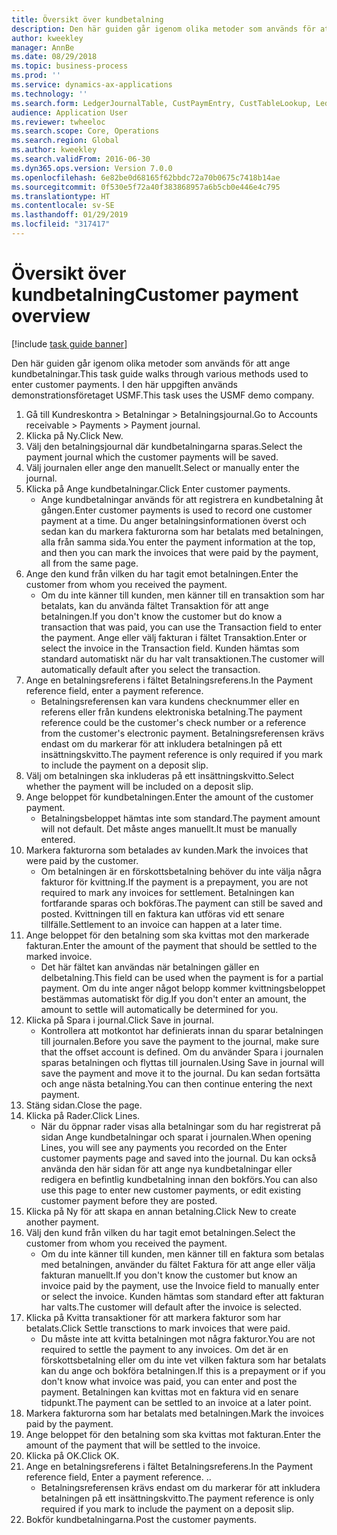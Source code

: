 ```yaml
---
title: Översikt över kundbetalning
description: Den här guiden går igenom olika metoder som används för att ange kundbetalningar.
author: kweekley
manager: AnnBe
ms.date: 08/29/2018
ms.topic: business-process
ms.prod: ''
ms.service: dynamics-ax-applications
ms.technology: ''
ms.search.form: LedgerJournalTable, CustPaymEntry, CustTableLookup, LedgerJournalTransCustPaym, CustOpenTrans, BankAccountTableLookUp
audience: Application User
ms.reviewer: twheeloc
ms.search.scope: Core, Operations
ms.search.region: Global
ms.author: kweekley
ms.search.validFrom: 2016-06-30
ms.dyn365.ops.version: Version 7.0.0
ms.openlocfilehash: 6e82be0d68165f62bbdc72a70b0675c7418b14ae
ms.sourcegitcommit: 0f530e5f72a40f383868957a6b5cb0e446e4c795
ms.translationtype: HT
ms.contentlocale: sv-SE
ms.lasthandoff: 01/29/2019
ms.locfileid: "317417"
---
```

# <a name="customer-payment-overview"></a><span data-ttu-id="97fe6-103">Översikt över kundbetalning</span><span class="sxs-lookup"><span data-stu-id="97fe6-103">Customer payment overview</span></span>

[!include [task guide banner](../../includes/task-guide-banner.md)]

<span data-ttu-id="97fe6-104">Den här guiden går igenom olika metoder som används för att ange kundbetalningar.</span><span class="sxs-lookup"><span data-stu-id="97fe6-104">This task guide walks through various methods used to enter customer payments.</span></span> <span data-ttu-id="97fe6-105">I den här uppgiften används demonstrationsföretaget USMF.</span><span class="sxs-lookup"><span data-stu-id="97fe6-105">This task uses the USMF demo company.</span></span>

1. <span data-ttu-id="97fe6-106">Gå till Kundreskontra > Betalningar > Betalningsjournal.</span><span class="sxs-lookup"><span data-stu-id="97fe6-106">Go to Accounts receivable > Payments > Payment journal.</span></span>
2. <span data-ttu-id="97fe6-107">Klicka på Ny.</span><span class="sxs-lookup"><span data-stu-id="97fe6-107">Click New.</span></span>
3. <span data-ttu-id="97fe6-108">Välj den betalningsjournal där kundbetalningarna sparas.</span><span class="sxs-lookup"><span data-stu-id="97fe6-108">Select the payment journal which the customer payments will be saved.</span></span>
4. <span data-ttu-id="97fe6-109">Välj journalen eller ange den manuellt.</span><span class="sxs-lookup"><span data-stu-id="97fe6-109">Select or manually enter the journal.</span></span>
5. <span data-ttu-id="97fe6-110">Klicka på Ange kundbetalningar.</span><span class="sxs-lookup"><span data-stu-id="97fe6-110">Click Enter customer payments.</span></span>
    * <span data-ttu-id="97fe6-111">Ange kundbetalningar används för att registrera en kundbetalning åt gången.</span><span class="sxs-lookup"><span data-stu-id="97fe6-111">Enter customer payments is used to record one customer payment at a time.</span></span> <span data-ttu-id="97fe6-112">Du anger betalningsinformationen överst och sedan kan du markera fakturorna som har betalats med betalningen, alla från samma sida.</span><span class="sxs-lookup"><span data-stu-id="97fe6-112">You enter the payment information at the top, and then you can mark the invoices that were paid by the payment, all from the same page.</span></span>  
6. <span data-ttu-id="97fe6-113">Ange den kund från vilken du har tagit emot betalningen.</span><span class="sxs-lookup"><span data-stu-id="97fe6-113">Enter the customer from whom you received the payment.</span></span>
    * <span data-ttu-id="97fe6-114">Om du inte känner till kunden, men känner till en transaktion som har betalats, kan du använda fältet Transaktion för att ange betalningen.</span><span class="sxs-lookup"><span data-stu-id="97fe6-114">If you don't know the customer but do know a transaction that was paid, you can use the Transaction field to enter the payment.</span></span> <span data-ttu-id="97fe6-115">Ange eller välj fakturan i fältet Transaktion.</span><span class="sxs-lookup"><span data-stu-id="97fe6-115">Enter or select the invoice in the Transaction field.</span></span> <span data-ttu-id="97fe6-116">Kunden hämtas som standard automatiskt när du har valt transaktionen.</span><span class="sxs-lookup"><span data-stu-id="97fe6-116">The customer will automatically default after you select the transaction.</span></span>  
7. <span data-ttu-id="97fe6-117">Ange en betalningsreferens i fältet Betalningsreferens.</span><span class="sxs-lookup"><span data-stu-id="97fe6-117">In the Payment reference field, enter a payment reference.</span></span>
    * <span data-ttu-id="97fe6-118">Betalningsreferensen kan vara kundens checknummer eller en referens eller från kundens elektroniska betalning.</span><span class="sxs-lookup"><span data-stu-id="97fe6-118">The payment reference could be the customer's check number or a reference from the customer's electronic payment.</span></span> <span data-ttu-id="97fe6-119">Betalningsreferensen krävs endast om du markerar för att inkludera betalningen på ett insättningskvitto.</span><span class="sxs-lookup"><span data-stu-id="97fe6-119">The payment reference is only required if you mark to include the payment on a deposit slip.</span></span>  
8. <span data-ttu-id="97fe6-120">Välj om betalningen ska inkluderas på ett insättningskvitto.</span><span class="sxs-lookup"><span data-stu-id="97fe6-120">Select whether the payment will be included on a deposit slip.</span></span> 
9. <span data-ttu-id="97fe6-121">Ange beloppet för kundbetalningen.</span><span class="sxs-lookup"><span data-stu-id="97fe6-121">Enter the amount of the customer payment.</span></span>
    * <span data-ttu-id="97fe6-122">Betalningsbeloppet hämtas inte som standard.</span><span class="sxs-lookup"><span data-stu-id="97fe6-122">The payment amount will not default.</span></span> <span data-ttu-id="97fe6-123">Det måste anges manuellt.</span><span class="sxs-lookup"><span data-stu-id="97fe6-123">It must be manually entered.</span></span>  
10. <span data-ttu-id="97fe6-124">Markera fakturorna som betalades av kunden.</span><span class="sxs-lookup"><span data-stu-id="97fe6-124">Mark the invoices that were paid by the customer.</span></span>
    * <span data-ttu-id="97fe6-125">Om betalningen är en förskottsbetalning behöver du inte välja några fakturor för kvittning.</span><span class="sxs-lookup"><span data-stu-id="97fe6-125">If the payment is a prepayment, you are not required to mark any invoices for settlement.</span></span> <span data-ttu-id="97fe6-126">Betalningen kan fortfarande sparas och bokföras.</span><span class="sxs-lookup"><span data-stu-id="97fe6-126">The payment can still be saved and posted.</span></span> <span data-ttu-id="97fe6-127">Kvittningen till en faktura kan utföras vid ett senare tillfälle.</span><span class="sxs-lookup"><span data-stu-id="97fe6-127">Settlement to an invoice can happen at a later time.</span></span>  
11. <span data-ttu-id="97fe6-128">Ange beloppet för den betalning som ska kvittas mot den markerade fakturan.</span><span class="sxs-lookup"><span data-stu-id="97fe6-128">Enter the amount of the payment that should be settled to the marked invoice.</span></span> 
    * <span data-ttu-id="97fe6-129">Det här fältet kan användas när betalningen gäller en delbetalning.</span><span class="sxs-lookup"><span data-stu-id="97fe6-129">This field can be used when the payment is for a partial payment.</span></span> <span data-ttu-id="97fe6-130">Om du inte anger något belopp kommer kvittningsbeloppet bestämmas automatiskt för dig.</span><span class="sxs-lookup"><span data-stu-id="97fe6-130">If you don't enter an amount, the amount to settle will automatically be determined for you.</span></span>  
12. <span data-ttu-id="97fe6-131">Klicka på Spara i journal.</span><span class="sxs-lookup"><span data-stu-id="97fe6-131">Click Save in journal.</span></span>
    * <span data-ttu-id="97fe6-132">Kontrollera att motkontot har definierats innan du sparar betalningen till journalen.</span><span class="sxs-lookup"><span data-stu-id="97fe6-132">Before you save the payment to the journal, make sure that the offset account is defined.</span></span> <span data-ttu-id="97fe6-133">Om du använder Spara i journalen sparas betalningen och flyttas till journalen.</span><span class="sxs-lookup"><span data-stu-id="97fe6-133">Using Save in journal will save the payment and move it to the journal.</span></span> <span data-ttu-id="97fe6-134">Du kan sedan fortsätta och ange nästa betalning.</span><span class="sxs-lookup"><span data-stu-id="97fe6-134">You can then continue entering the next payment.</span></span>  
13. <span data-ttu-id="97fe6-135">Stäng sidan.</span><span class="sxs-lookup"><span data-stu-id="97fe6-135">Close the page.</span></span>
14. <span data-ttu-id="97fe6-136">Klicka på Rader.</span><span class="sxs-lookup"><span data-stu-id="97fe6-136">Click Lines.</span></span>
    * <span data-ttu-id="97fe6-137">När du öppnar rader visas alla betalningar som du har registrerat på sidan Ange kundbetalningar och sparat i journalen.</span><span class="sxs-lookup"><span data-stu-id="97fe6-137">When opening Lines, you will see any payments you recorded on the Enter customer payments page and saved into the journal.</span></span> <span data-ttu-id="97fe6-138">Du kan också använda den här sidan för att ange nya kundbetalningar eller redigera en befintlig kundbetalning innan den bokförs.</span><span class="sxs-lookup"><span data-stu-id="97fe6-138">You can also use this page to enter new customer payments, or edit existing customer payment before they are posted.</span></span>  
15. <span data-ttu-id="97fe6-139">Klicka på Ny för att skapa en annan betalning.</span><span class="sxs-lookup"><span data-stu-id="97fe6-139">Click New to create another payment.</span></span> 
16. <span data-ttu-id="97fe6-140">Välj den kund från vilken du har tagit emot betalningen.</span><span class="sxs-lookup"><span data-stu-id="97fe6-140">Select the customer from whom you received the payment.</span></span>
    * <span data-ttu-id="97fe6-141">Om du inte känner till kunden, men känner till en faktura som betalas med betalningen, använder du fältet Faktura för att ange eller välja fakturan manuellt.</span><span class="sxs-lookup"><span data-stu-id="97fe6-141">If you don't know the customer but know an invoice paid by the payment, use the Invoice field to manually enter or select the invoice.</span></span> <span data-ttu-id="97fe6-142">Kunden hämtas som standard efter att fakturan har valts.</span><span class="sxs-lookup"><span data-stu-id="97fe6-142">The customer will default after the invoice is selected.</span></span>  
17. <span data-ttu-id="97fe6-143">Klicka på Kvitta transaktioner för att markera fakturor som har betalats.</span><span class="sxs-lookup"><span data-stu-id="97fe6-143">Click Settle transctions to mark invoices that were paid.</span></span>
    * <span data-ttu-id="97fe6-144">Du måste inte att kvitta betalningen mot några fakturor.</span><span class="sxs-lookup"><span data-stu-id="97fe6-144">You are not required to settle the payment to any invoices.</span></span> <span data-ttu-id="97fe6-145">Om det är en förskottsbetalning eller om du inte vet vilken faktura som har betalats kan du ange och bokföra betalningen.</span><span class="sxs-lookup"><span data-stu-id="97fe6-145">If this is a prepayment or if you don't know what invoice was paid, you can enter and post the payment.</span></span> <span data-ttu-id="97fe6-146">Betalningen kan kvittas mot en faktura vid en senare tidpunkt.</span><span class="sxs-lookup"><span data-stu-id="97fe6-146">The payment can be settled to an invoice at a later point.</span></span>  
18. <span data-ttu-id="97fe6-147">Markera fakturorna som har betalats med betalningen.</span><span class="sxs-lookup"><span data-stu-id="97fe6-147">Mark the invoices paid by the payment.</span></span> 
19. <span data-ttu-id="97fe6-148">Ange beloppet för den betalning som ska kvittas mot fakturan.</span><span class="sxs-lookup"><span data-stu-id="97fe6-148">Enter the amount of the payment that will be settled to the invoice.</span></span>
20. <span data-ttu-id="97fe6-149">Klicka på OK.</span><span class="sxs-lookup"><span data-stu-id="97fe6-149">Click OK.</span></span>
21. <span data-ttu-id="97fe6-150">Ange en betalningsreferens i fältet Betalningsreferens.</span><span class="sxs-lookup"><span data-stu-id="97fe6-150">In the Payment reference field, Enter a payment reference.</span></span> <span data-ttu-id="97fe6-151">.</span><span class="sxs-lookup"><span data-stu-id="97fe6-151">.</span></span>
    * <span data-ttu-id="97fe6-152">Betalningsreferensen krävs endast om du markerar för att inkludera betalningen på ett insättningskvitto.</span><span class="sxs-lookup"><span data-stu-id="97fe6-152">The payment reference is only required if you mark to include the payment on a deposit slip.</span></span>  
22. <span data-ttu-id="97fe6-153">Bokför kundbetalningarna.</span><span class="sxs-lookup"><span data-stu-id="97fe6-153">Post the customer payments.</span></span> 

